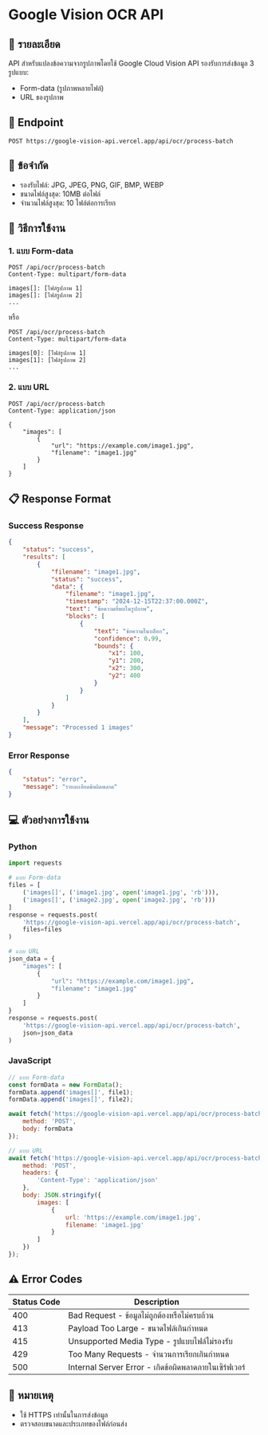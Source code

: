 # Google Vision OCR API

## 📝 รายละเอียด
API สำหรับแปลงข้อความจากรูปภาพโดยใช้ Google Cloud Vision API รองรับการส่งข้อมูล 3 รูปแบบ:
- Form-data (รูปภาพหลายไฟล์)
- URL ของรูปภาพ

## 🔗 Endpoint
```
POST https://google-vision-api.vercel.app/api/ocr/process-batch
```

## 📌 ข้อจำกัด
- รองรับไฟล์: JPG, JPEG, PNG, GIF, BMP, WEBP
- ขนาดไฟล์สูงสุด: 10MB ต่อไฟล์
- จำนวนไฟล์สูงสุด: 10 ไฟล์ต่อการเรียก

## 🚀 วิธีการใช้งาน

### 1. แบบ Form-data
```http
POST /api/ocr/process-batch
Content-Type: multipart/form-data

images[]: [ไฟล์รูปภาพ 1]
images[]: [ไฟล์รูปภาพ 2]
...
```
หรือ
```http
POST /api/ocr/process-batch
Content-Type: multipart/form-data

images[0]: [ไฟล์รูปภาพ 1]
images[1]: [ไฟล์รูปภาพ 2]
...
```

### 2. แบบ URL
```http
POST /api/ocr/process-batch
Content-Type: application/json

{
    "images": [
        {
            "url": "https://example.com/image1.jpg",
            "filename": "image1.jpg"
        }
    ]
}
```

## 📋 Response Format
### Success Response
```json
{
    "status": "success",
    "results": [
        {
            "filename": "image1.jpg",
            "status": "success",
            "data": {
                "filename": "image1.jpg",
                "timestamp": "2024-12-15T22:37:00.000Z",
                "text": "ข้อความที่พบในรูปภาพ",
                "blocks": [
                    {
                        "text": "ข้อความในบล็อก",
                        "confidence": 0.99,
                        "bounds": {
                            "x1": 100,
                            "y1": 200,
                            "x2": 300,
                            "y2": 400
                        }
                    }
                ]
            }
        }
    ],
    "message": "Processed 1 images"
}
```

### Error Response
```json
{
    "status": "error",
    "message": "รายละเอียดข้อผิดพลาด"
}
```

## 💻 ตัวอย่างการใช้งาน

### Python
```python
import requests

# แบบ Form-data
files = [
    ('images[]', ('image1.jpg', open('image1.jpg', 'rb'))),
    ('images[]', ('image2.jpg', open('image2.jpg', 'rb')))
]
response = requests.post(
    'https://google-vision-api.vercel.app/api/ocr/process-batch',
    files=files
)

# แบบ URL
json_data = {
    "images": [
        {
            "url": "https://example.com/image1.jpg",
            "filename": "image1.jpg"
        }
    ]
}
response = requests.post(
    'https://google-vision-api.vercel.app/api/ocr/process-batch',
    json=json_data
)
```

### JavaScript
```javascript
// แบบ Form-data
const formData = new FormData();
formData.append('images[]', file1);
formData.append('images[]', file2);

await fetch('https://google-vision-api.vercel.app/api/ocr/process-batch', {
    method: 'POST',
    body: formData
});

// แบบ URL
await fetch('https://google-vision-api.vercel.app/api/ocr/process-batch', {
    method: 'POST',
    headers: {
        'Content-Type': 'application/json'
    },
    body: JSON.stringify({
        images: [
            {
                url: 'https://example.com/image1.jpg',
                filename: 'image1.jpg'
            }
        ]
    })
});
```

## ⚠️ Error Codes
| Status Code | Description |
|-------------|-------------|
| 400 | Bad Request - ข้อมูลไม่ถูกต้องหรือไม่ครบถ้วน |
| 413 | Payload Too Large - ขนาดไฟล์เกินกำหนด |
| 415 | Unsupported Media Type - รูปแบบไฟล์ไม่รองรับ |
| 429 | Too Many Requests - จำนวนการเรียกเกินกำหนด |
| 500 | Internal Server Error - เกิดข้อผิดพลาดภายในเซิร์ฟเวอร์ |

## 📝 หมายเหตุ
- ใช้ HTTPS เท่านั้นในการส่งข้อมูล
- ตรวจสอบขนาดและประเภทของไฟล์ก่อนส่ง